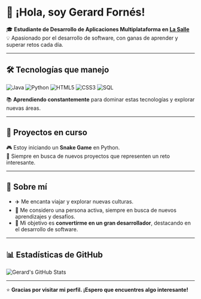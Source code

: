 # 👋 ¡Hola, soy Gerard Fornés!

🎓 **Estudiante de Desarrollo de Aplicaciones Multiplataforma en [La Salle](https://www.lasalleuniversities.net/)**  
💡 Apasionado por el desarrollo de software, con ganas de aprender y superar retos cada día.

---

## 🛠️ **Tecnologías que manejo**  
![Java](https://img.shields.io/badge/Java-%23ED8B00.svg?style=for-the-badge&logo=java&logoColor=white)
![Python](https://img.shields.io/badge/Python-%2314354C.svg?style=for-the-badge&logo=python&logoColor=white)
![HTML5](https://img.shields.io/badge/HTML5-%23E34F26.svg?style=for-the-badge&logo=html5&logoColor=white)
![CSS3](https://img.shields.io/badge/CSS3-%231572B6.svg?style=for-the-badge&logo=css3&logoColor=white)
![SQL](https://img.shields.io/badge/SQL-%2300f.svg?style=for-the-badge&logo=sqlite&logoColor=white)

📚 **Aprendiendo constantemente** para dominar estas tecnologías y explorar nuevas áreas.

---

## 🚀 **Proyectos en curso**
🎮 Estoy iniciando un **Snake Game** en Python.  
🔎 Siempre en busca de nuevos proyectos que representen un reto interesante.

---

## 🌟 **Sobre mí**
- ✈️ Me encanta viajar y explorar nuevas culturas.  
- 🧠 Me considero una persona activa, siempre en busca de nuevos aprendizajes y desafíos.  
- 🎯 Mi objetivo es **convertirme en un gran desarrollador**, destacando en el desarrollo de software.

---

## 📊 **Estadísticas de GitHub**
![Gerard's GitHub Stats](https://github-readme-stats.vercel.app/api?username=gerardforness&show_icons=true&theme=radical)

---

⭐ **Gracias por visitar mi perfil. ¡Espero que encuentres algo interesante!**
